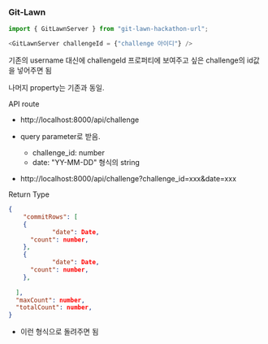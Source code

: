 ### Git-Lawn

```typescript
import { GitLawnServer } from "git-lawn-hackathon-url";

<GitLawnServer challengeId = {"challenge 아이디"} />

```



기존의 username 대신에 challengeId 프로퍼티에 보여주고 싶은 challenge의 id값을 넣어주면 됨

나머지 property는 기존과 동일.



API route 

- http://localhost:8000/api/challenge

- query parameter로 받음. 

  - challenge_id: number
  - date: "YY-MM-DD" 형식의 string

- http://localhost:8000/api/challenge?challenge_id=xxx&date=xxx

  



Return Type 

``` json
{
	"commitRows": [
    {
 			"date": Date,
      "count": number,
    },
    {
 			"date": Date,
      "count": number,
    },
   	
  ],
  "maxCount": number,
  "totalCount": number,
}
```

- 이런 형식으로 돌려주면 됨

